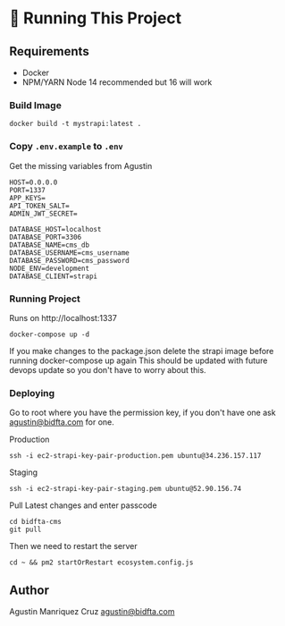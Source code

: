 # 🚀 Running This Project

## Requirements

- Docker
- NPM/YARN Node 14 recommended but 16 will work

### Build Image

```
docker build -t mystrapi:latest .
```

### Copy `.env.example` to `.env`
Get the missing variables from Agustin

```
HOST=0.0.0.0
PORT=1337
APP_KEYS=
API_TOKEN_SALT=
ADMIN_JWT_SECRET=

DATABASE_HOST=localhost
DATABASE_PORT=3306
DATABASE_NAME=cms_db
DATABASE_USERNAME=cms_username
DATABASE_PASSWORD=cms_password
NODE_ENV=development
DATABASE_CLIENT=strapi

```

### Running Project

Runs on http://localhost:1337

```
docker-compose up -d
```

If you make changes to the package.json delete the strapi image before running docker-compose up again
This should be updated with future devops update so you don't have to worry about this.

### Deploying

Go to root where you have the permission key, if you don't have one ask agustin@bidfta.com for one.

Production
```
ssh -i ec2-strapi-key-pair-production.pem ubuntu@34.236.157.117
```

Staging
```
ssh -i ec2-strapi-key-pair-staging.pem ubuntu@52.90.156.74
```

Pull Latest changes and enter passcode

```
cd bidfta-cms
git pull
```



Then we need to restart the server

```
cd ~ && pm2 startOrRestart ecosystem.config.js
```

## Author

Agustin Manriquez Cruz agustin@bidfta.com
